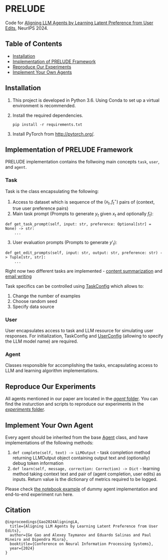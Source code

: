 # PRELUDE
Code for [Aligning LLM Agents by Learning Latent Preference from User Edits](https://arxiv.org/pdf/2404.15269), NeurIPS 2024.

## Table of Contents
- [Installation](#installation)
- [Implementation of PRELUDE Framework](#implemetaion-of-prelude-framework)
- [Reproduce Our Experiments](#reproduce-our-experiments)
- [Implement Your Own Agents](#implement-your-own-agent)

## Installation
1. This project is developed in Python 3.6. Using Conda to set up a virtual environment is recommended.

2. Install the required dependencies. 
    ```
    pip install -r requirements.txt
    ```
    
3. Install PyTorch from http://pytorch.org/.


## Implementation of PRELUDE Framework
PRELUDE implementation contains the follwoing main concepts `task`, `user`, and `agent`.
### Task
Task is the class encapsulating the following:
1) Access to dataset which is sequence of the $(x_t, f^\star_t)$ pairs of (context, true user preference pairs)
2) Main task prompt (Prompts to generate $y_t$ given $x_t$ and optionally $f_t$):
```
def get_task_prompt(self, input: str, preference: Optional[str] = None) -> str:
    ...
```
3) User evaluation prompts (Prompts to generate $y'_t$):
```
def get_edit_prompts(self, input: str, output: str, preference: str) -> Tuple[str, str]:
    ...
```
Right now two different tasks are implemented - [content summarization](https://github.com/gao-g/prelude/blob/main/src/task/summarization.py) and [email writing](https://github.com/gao-g/prelude/blob/main/src/task/email_writing.py)

Task specifics can be controlled using [TaskConfig](https://github.com/gao-g/prelude/blob/7171dd1a64fc2068133bde723ca779e74ee48766/src/configs.py#L30) which allows to:
1) Change the number of examples
2) Choose random seed
3) Specify data source

### User
User encapsulates access to task and LLM resource for simulating user responses. For initialization, TaskConfig and [UserConfig](https://github.com/gao-g/prelude/blob/7171dd1a64fc2068133bde723ca779e74ee48766/src/configs.py#L4) (allowing to specify the LLM model name) are required. 

### Agent
Classes responsible for accomplishing the tasks, encapsulating access to LLM and learning algorithm implementations.

## Reproduce Our Experiments
All agents mentioned in our paper are located in the [_agent_ folder](https://github.com/gao-g/prelude/tree/main/src/agent). 
You can find the insturction and scripts to reproduce our experiments in the [_experiments_ folder](https://github.com/gao-g/prelude/tree/main/experiments).

## Implement Your Own Agent
Every agent should be inherited from the base [Agent](https://github.com/gao-g/prelude/blob/7171dd1a64fc2068133bde723ca779e74ee48766/src/agent/abstract_agent.py#L10C7-L10C12) class, and have implementations of the following methods:
1) `def complete(self, text) -> LLMOutput` - task completion method returning LLMOutput object containing output text and (optionally) debug token information
2) `def learn(self, message, correction: Correction) -> Dict` - learning method taking context text and pair of (agent completion, user edits) as inputs. Return value is the dictionary of metrics required to be logged.

Please check [the notebook example](https://github.com/gao-g/prelude/blob/main/examples/Try_new_agent.ipynb) of dummy agent implementation and end-to-end experiment run here. 

## Citation
```
@inproceedings{Gao2024AligningLA,
  title={Aligning LLM Agents by Learning Latent Preference from User Edits},
  author={Ge Gao and Alexey Taymanov and Eduardo Salinas and Paul Mineiro and Dipendra Misra},
  booktitle={Conference on Neural Information Processing Systems},
  year={2024}
}
```

